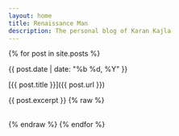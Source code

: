 ```yaml
---
layout: home
title: Renaissance Man
description: The personal blog of Karan Kajla
---
```


{% for post in site.posts %}

{{ post.date | date: "%b %d, %Y" }}

[{{ post.title }}]({{ post.url }})

{{ post.excerpt }}
{% raw %}
<div>&nbsp;</div>
{% endraw %}
{% endfor %}
